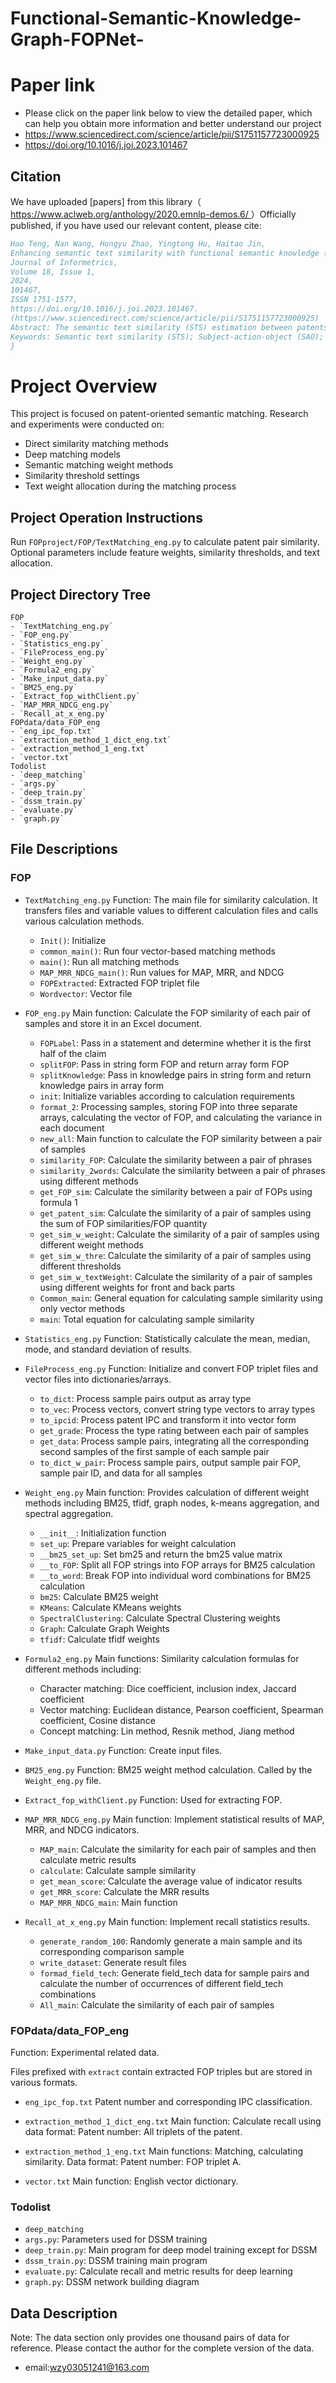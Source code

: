 # Functional-Semantic-Knowledge-Graph-FOPNet-
# Paper link
- Please click on the paper link below to view the detailed paper, which can help you obtain more information and better understand our project
- https://www.sciencedirect.com/science/article/pii/S1751157723000925
- https://doi.org/10.1016/j.joi.2023.101467
## Citation

We have uploaded [papers] from this library（ [https://www.aclweb.org/anthology/2020.emnlp-demos.6/ ](https://www.sciencedirect.com/science/article/pii/S1751157723000925)）Officially published, if you have used our relevant content, please cite:
```bibtex
Hao Teng, Nan Wang, Hongyu Zhao, Yingtong Hu, Haitao Jin,
Enhancing semantic text similarity with functional semantic knowledge (FOP) in patents,
Journal of Informetrics,
Volume 18, Issue 1,
2024,
101467,
ISSN 1751-1577,
https://doi.org/10.1016/j.joi.2023.101467.
(https://www.sciencedirect.com/science/article/pii/S1751157723000925)
Abstract: The semantic text similarity (STS) estimation between patents is a critical issue for the patent portfolio analysis. Current methods such as keywords, co-word analysis and even the Subject-Action-Object (SAO) algorithms, are not quite reasonable for the patent similarity calculation due to the lack of fine-grained semantic knowledge, “property-parameter” features and flexible “functional or non-functional” combinations. In the meanwhile, standardized similarity datasets are also unavailable. In this paper, we have proposed a new kind of functional semantic knowledge (Function-Object-Property, i.e., FOP) instead of SAO triples, which can contribute directly to enhance the patent similarity. Moreover, patent STS datasets, including the matching dataset and the ranking dataset, have firstly been processed and released as benchmarks for the comparative evaluation. Preliminary results have demonstrated that FOP-based methods are more appropriate in the STS tasks incorporated with IPC codes, weights’ assignments and patent pre-trained vectors. To be further, the deep interaction-based models with the averaged FOP embeddings are recommended to be one of the most optimal choices of effectively improving the semantic learning capability. Finally, a new patent similarity calculation framework is summarized and successfully applied in the patent retrieval, which highlight that the proposed methodology serves as a dominant power in diverse patented STS tasks.
Keywords: Semantic text similarity (STS); Subject-action-object (SAO); Functional semantic knowledge (FOP); Bi-LSTM; Patent similarity; Pre-trained embedding
}
```
# Project Overview

This project is focused on patent-oriented semantic matching. Research and experiments were conducted on:
- Direct similarity matching methods
- Deep matching models
- Semantic matching weight methods
- Similarity threshold settings
- Text weight allocation during the matching process

## Project Operation Instructions

Run `FOPproject/FOP/TextMatching_eng.py` to calculate patent pair similarity. Optional parameters include feature weights, similarity thresholds, and text allocation.

## Project Directory Tree

    FOP
    - `TextMatching_eng.py`
    - `FOP_eng.py`
    - `Statistics_eng.py`
    - `FileProcess_eng.py`
    - `Weight_eng.py`
    - `Formula2_eng.py`
    - `Make_input_data.py`
    - `BM25_eng.py`
    - `Extract_fop_withClient.py`
    - `MAP_MRR_NDCG_eng.py`
    - `Recall_at_x_eng.py` 
    FOPdata/data_FOP_eng
    - `eng_ipc_fop.txt`
    - `extraction_method_1_dict_eng.txt`
    - `extraction_method_1_eng.txt`
    - `vector.txt`
    Todolist
    - `deep_matching`
    - `args.py`
    - `deep_train.py`
    - `dssm_train.py`
    - `evaluate.py`
    - `graph.py`

## File Descriptions

### FOP
- `TextMatching_eng.py`
Function: The main file for similarity calculation. It transfers files and variable values to different calculation files and calls various calculation methods.

    - `Init()`: Initialize
    - `common_main()`: Run four vector-based matching methods
    - `main()`: Run all matching methods
    - `MAP_MRR_NDCG_main()`: Run values for MAP, MRR, and NDCG
    - `FOPExtracted`: Extracted FOP triplet file
    - `Wordvector`: Vector file

- `FOP_eng.py`
Main function: Calculate the FOP similarity of each pair of samples and store it in an Excel document.

    - `FOPLabel`: Pass in a statement and determine whether it is the first half of the claim
    - `splitFOP`: Pass in string form FOP and return array form FOP
    - `splitKnowledge`: Pass in knowledge pairs in string form and return knowledge pairs in array form
    - `init`: Initialize variables according to calculation requirements
    - `format_2`: Processing samples, storing FOP into three separate arrays, calculating the vector of FOP, and calculating the variance in each document
    - `new_all`: Main function to calculate the FOP similarity between a pair of samples
    - `similarity_FOP`: Calculate the similarity between a pair of phrases
    - `similarity_2words`: Calculate the similarity between a pair of phrases using different methods
    - `get_FOP_sim`: Calculate the similarity between a pair of FOPs using formula 1
    - `get_patent_sim`: Calculate the similarity of a pair of samples using the sum of FOP similarities/FOP quantity
    - `get_sim_w_weight`: Calculate the similarity of a pair of samples using different weight methods
    - `get_sim_w_thre`: Calculate the similarity of a pair of samples using different thresholds
    - `get_sim_w_textWeight`: Calculate the similarity of a pair of samples using different weights for front and back parts
    - `Common_main`: General equation for calculating sample similarity using only vector methods
    - `main`: Total equation for calculating sample similarity

- `Statistics_eng.py`
Function: Statistically calculate the mean, median, mode, and standard deviation of results.

- `FileProcess_eng.py`
Function: Initialize and convert FOP triplet files and vector files into dictionaries/arrays.

    - `to_dict`: Process sample pairs output as array type
    - `to_vec`: Process vectors, convert string type vectors to array types
    - `to_ipcid`: Process patent IPC and transform it into vector form
    - `get_grade`: Process the type rating between each pair of samples
    - `get_data`: Process sample pairs, integrating all the corresponding second samples of the first sample of each sample pair
    - `to_dict_w_pair`: Process sample pairs, output sample pair FOP, sample pair ID, and data for all samples

- `Weight_eng.py`
Main function: Provides calculation of different weight methods including BM25, tfidf, graph nodes, k-means aggregation, and spectral aggregation.

    - `__init__`: Initialization function
    - `set_up`: Prepare variables for weight calculation
    - `__bm25_set_up`: Set bm25 and return the bm25 value matrix
    - `__to_FOP`: Split all FOP strings into FOP arrays for BM25 calculation
    - `__to_word`: Break FOP into individual word combinations for BM25 calculation
    - `bm25`: Calculate BM25 weight
    - `KMeans`: Calculate KMeans weights
    - `SpectralClustering`: Calculate Spectral Clustering weights
    - `Graph`: Calculate Graph Weights
    - `tfidf`: Calculate tfidf weights

- `Formula2_eng.py`
Main functions: Similarity calculation formulas for different methods including:
    - Character matching: Dice coefficient, inclusion index, Jaccard coefficient
    - Vector matching: Euclidean distance, Pearson coefficient, Spearman coefficient, Cosine distance
    - Concept matching: Lin method, Resnik method, Jiang method

- `Make_input_data.py`
Function: Create input files.

- `BM25_eng.py`
Function: BM25 weight method calculation. Called by the `Weight_eng.py` file.

- `Extract_fop_withClient.py`
Function: Used for extracting FOP.

- `MAP_MRR_NDCG_eng.py`
Main function: Implement statistical results of MAP, MRR, and NDCG indicators.

    - `MAP_main`: Calculate the similarity for each pair of samples and then calculate metric results
    - `calculate`: Calculate sample similarity
    - `get_mean_score`: Calculate the average value of indicator results
    - `get_MRR_score`: Calculate the MRR results
    - `MAP_MRR_NDCG_main`: Main function

- `Recall_at_x_eng.py`
Main function: Implement recall statistics results.

    - `generate_random_100`: Randomly generate a main sample and its corresponding comparison sample
    - `write_dataset`: Generate result files
    - `formad_field_tech`: Generate field_tech data for sample pairs and calculate the number of occurrences of different field_tech combinations
    - `All_main`: Calculate the similarity of each pair of samples

### FOPdata/data_FOP_eng
Function: Experimental related data.

Files prefixed with `extract` contain extracted FOP triples but are stored in various formats.

- `eng_ipc_fop.txt`
Patent number and corresponding IPC classification.

- `extraction_method_1_dict_eng.txt`
Main function: Calculate recall using data format: Patent number: All triplets of the patent.

- `extraction_method_1_eng.txt`
Main functions: Matching, calculating similarity. Data format: Patent number: FOP triplet A.

- `vector.txt`
Main function: English vector dictionary.

### Todolist

   - `deep_matching`
   - `args.py`: Parameters used for DSSM training
   - `deep_train.py`: Main program for deep model training except for DSSM
   - `dssm_train.py`: DSSM training main program
   - `evaluate.py`: Calculate recall and metric results for deep learning
   - `graph.py`: DSSM network building diagram

## Data Description

Note: The data section only provides one thousand pairs of data for reference. Please contact the author for the complete version of the data. 
- email:wzy03051241@163.com
